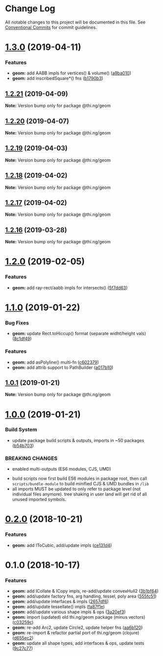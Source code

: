 # Change Log

All notable changes to this project will be documented in this file.
See [Conventional Commits](https://conventionalcommits.org) for commit guidelines.

# [1.3.0](https://github.com/thi-ng/umbrella/compare/@thi.ng/geom@1.2.21...@thi.ng/geom@1.3.0) (2019-04-11)


### Features

* **geom:** add AABB impls for vertices() & volume() ([a9ba010](https://github.com/thi-ng/umbrella/commit/a9ba010))
* **geom:** add inscribedSquare*() fns ([b1790b3](https://github.com/thi-ng/umbrella/commit/b1790b3))





## [1.2.21](https://github.com/thi-ng/umbrella/compare/@thi.ng/geom@1.2.20...@thi.ng/geom@1.2.21) (2019-04-09)

**Note:** Version bump only for package @thi.ng/geom





## [1.2.20](https://github.com/thi-ng/umbrella/compare/@thi.ng/geom@1.2.19...@thi.ng/geom@1.2.20) (2019-04-07)

**Note:** Version bump only for package @thi.ng/geom





## [1.2.19](https://github.com/thi-ng/umbrella/compare/@thi.ng/geom@1.2.18...@thi.ng/geom@1.2.19) (2019-04-03)

**Note:** Version bump only for package @thi.ng/geom





## [1.2.18](https://github.com/thi-ng/umbrella/compare/@thi.ng/geom@1.2.17...@thi.ng/geom@1.2.18) (2019-04-02)

**Note:** Version bump only for package @thi.ng/geom





## [1.2.17](https://github.com/thi-ng/umbrella/compare/@thi.ng/geom@1.2.16...@thi.ng/geom@1.2.17) (2019-04-02)

**Note:** Version bump only for package @thi.ng/geom





## [1.2.16](https://github.com/thi-ng/umbrella/compare/@thi.ng/geom@1.2.15...@thi.ng/geom@1.2.16) (2019-03-28)

**Note:** Version bump only for package @thi.ng/geom






# [1.2.0](https://github.com/thi-ng/umbrella/compare/@thi.ng/geom@1.1.1...@thi.ng/geom@1.2.0) (2019-02-05)


### Features

* **geom:** add ray-rect/aabb impls for intersects() ([5f7dd63](https://github.com/thi-ng/umbrella/commit/5f7dd63))


# [1.1.0](https://github.com/thi-ng/umbrella/compare/@thi.ng/geom@1.0.1...@thi.ng/geom@1.1.0) (2019-01-22)


### Bug Fixes

* **geom:** update Rect.toHiccup() format (separate widht/height vals) ([8c1df49](https://github.com/thi-ng/umbrella/commit/8c1df49))

### Features

* **geom:** add asPolyline() multi-fn ([c602379](https://github.com/thi-ng/umbrella/commit/c602379))
* **geom:** add attrib support to PathBuilder ([a017b10](https://github.com/thi-ng/umbrella/commit/a017b10))



## [1.0.1](https://github.com/thi-ng/umbrella/compare/@thi.ng/geom@1.0.0...@thi.ng/geom@1.0.1) (2019-01-21)

**Note:** Version bump only for package @thi.ng/geom



# [1.0.0](https://github.com/thi-ng/umbrella/compare/@thi.ng/geom@0.2.11...@thi.ng/geom@1.0.0) (2019-01-21)


### Build System

* update package build scripts & outputs, imports in ~50 packages ([b54b703](https://github.com/thi-ng/umbrella/commit/b54b703))


### BREAKING CHANGES

* enabled multi-outputs (ES6 modules, CJS, UMD)

- build scripts now first build ES6 modules in package root, then call
  `scripts/bundle-module` to build minified CJS & UMD bundles in `/lib`
- all imports MUST be updated to only refer to package level
  (not individual files anymore). tree shaking in user land will get rid of
  all unused imported symbols.


# [0.2.0](https://github.com/thi-ng/umbrella/compare/@thi.ng/geom@0.1.0...@thi.ng/geom@0.2.0) (2018-10-21)


### Features

* **geom:** add IToCubic, add/update impls ([ce131d4](https://github.com/thi-ng/umbrella/commit/ce131d4))


# 0.1.0 (2018-10-17)


### Features

* **geom:** add ICollate & ICopy impls, re-add/update convexHull2 ([3b1bf64](https://github.com/thi-ng/umbrella/commit/3b1bf64))
* **geom:** add/update factory fns, arg handling, tessel, poly area ([555fc51](https://github.com/thi-ng/umbrella/commit/555fc51))
* **geom:** add/update interfaces & impls ([2657df6](https://github.com/thi-ng/umbrella/commit/2657df6))
* **geom:** add/update tessellate() impls ([fa87f1e](https://github.com/thi-ng/umbrella/commit/fa87f1e))
* **geom:** add/update various shape impls & ops ([3a20ef3](https://github.com/thi-ng/umbrella/commit/3a20ef3))
* **geom:** import (updated) old thi.ng/geom package (minus vectors) ([c03259c](https://github.com/thi-ng/umbrella/commit/c03259c))
* **geom:** re-add Arc2, update Circle2, update helper fns ([aa6b120](https://github.com/thi-ng/umbrella/commit/aa6b120))
* **geom:** re-import & refactor partial port of thi.ng/geom (clojure) ([d655ec2](https://github.com/thi-ng/umbrella/commit/d655ec2))
* **geom:** update all shape types, add interfaces & ops, update tests ([9c27c77](https://github.com/thi-ng/umbrella/commit/9c27c77))
